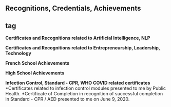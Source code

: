 ## Recognitions, Credentials, Achievements <h2> tag

**Certificates and Recognitions related to Artificial Intelligence, NLP**

**Certificates and Recognitions related to Entrepreneurship, Leadership, Technology**

**French School Achievements**

**High School Achievements**

**Infection Control, Standard - CPR, WHO COVID related certificates**
*Certificates related to infection control modules presented to me by Public Health.
*Certificate of Completion in recognition of successful completion in Standard - CPR / AED presented to me on June 9, 2020.
